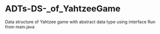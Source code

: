 # ADTs-DS-_of_YahtzeeGame
Data structure of Yahtzee game with abstract data type using interface
Run from main.java
